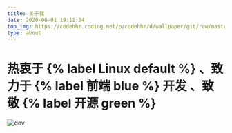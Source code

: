 ```yaml
---
title: 关于我
date: 2020-06-01 19:11:34
top_img: https://codehhr.coding.net/p/codehhr/d/wallpaper/git/raw/master/desktop.png
type: about
---
```


# 热衷于 {% label Linux default %} 、致力于 {% label 前端 blue %} 开发 、致敬 {% label 开源 green %}

![dev](https://codehhr.coding.net/p/codehhr/d/images/git/raw/master/emoji/s.png)

<!-- label -->
<!-- 【可选】背景颜色，默认为 default -->
<!-- default/blue/pink/red/purple/orange/green -->
